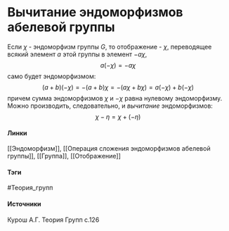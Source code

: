 # Вычитание эндоморфизмов абелевой группы
Если $\chi$ - эндоморфизм группы $G$, то отображение - $\chi$, переводящее всякий элемент $a$ этой группы в элемент $-a\chi$,
$$
a(-\chi)=-a\chi
$$
само будет эндоморфизмом:
$$
(a+b)(-\chi)=-(a+b)\chi=-(a\chi+b\chi)=a(-\chi)+b(-\chi)
$$
причем сумма эндоморфизмов $\chi$ и $-\chi$ равна нулевому эндоморфизму. Можно производить, следовательно, и *вычитание* эндоморфизмов:
$$\chi-\eta=\chi+(-\eta)$$
#### Линки
 [[Эндоморфизм]],
 [[Операция сложения эндоморфизмов абелевой группы]],
 [[Группа]],
 [[Отображение]]
#### Тэги
 #Теория_групп 
#### Источники
 Курош А.Г. Теория Групп с.126